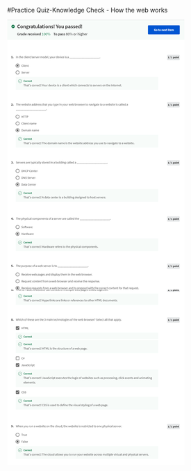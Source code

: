 #Practice Quiz-Knowledge Check - How the web works

![](https://github.com/CrypticFate5/Meta-Back-End-Developer-Professional-Certificate/blob/main/C1-Introduction%20to%20Back-End%20Development/W-1/Practice%20Quiz-Knowledge%20Check%20-%20How%20the%20web%20works/ss1.png)
